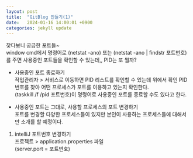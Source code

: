 ```yaml
---
layout: post
title:  "GitBlog 만들기(1)"
date:   2024-01-16 14:00:01 +0900
categories: jekyll update
---
```

찾다보니 궁금한 포트들~<br>
window cmd에서 명령어로 (netstat -ano) 또는 (netstat -ano | findstr 포트번호)를 주면
사용중인 포트들을 확인할 수 있는데,, PID는 또 뭘까?

* 사용중인 포트 종료하기<br>
작업관리자 > 서비스로 이동하면 PID 리스트를 확인할 수 있는데 위에서 확인 PID 번호를 찾아 어떤 프로세스가 포트를 이용하고 있는지 확인한다.<br>
(taskkill /f /pid 포트번호)이 명령어로 사용중인 포트를 종료할 수도 있다고 한다.<br>

* 사용중인 포트는 그대로, 사용할 프로세스의 포트 변경하기<br>
포트를 변경할 다양한 프로세스들이 있지만 본인이 사용하는 프로세스들에 대해서만 소개를 할 예정이다.<br>
1) intelliJ 포트번호 변경하기<br>
프로젝트 > application.properties 파일<br>
(server.port = 포트번호)